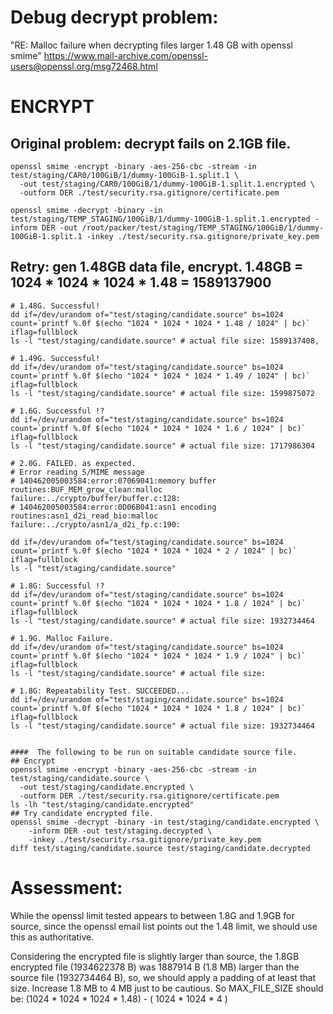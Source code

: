 # Debug decrypt problem:
"RE: Malloc failure when decrypting files larger 1.48 GB with openssl smime"
https://www.mail-archive.com/openssl-users@openssl.org/msg72468.html

# ENCRYPT
##  Original problem: decrypt fails on 2.1GB file. 
```
openssl smime -encrypt -binary -aes-256-cbc -stream -in test/staging/CAR0/100GiB/1/dummy-100GiB-1.split.1 \
  -out test/staging/CAR0/100GiB/1/dummy-100GiB-1.split.1.encrypted \
  -outform DER ./test/security.rsa.gitignore/certificate.pem

openssl smime -decrypt -binary -in test/staging/TEMP_STAGING/100GiB/1/dummy-100GiB-1.split.1.encrypted -inform DER -out /root/packer/test/staging/TEMP_STAGING/100GiB/1/dummy-100GiB-1.split.1 -inkey ./test/security.rsa.gitignore/private_key.pem
```

##  Retry: gen 1.48GB data file, encrypt.  1.48GB = 1024 * 1024 * 1024 * 1.48 = 1589137900
```
# 1.48G. Successful! 
dd if=/dev/urandom of="test/staging/candidate.source" bs=1024 count=`printf %.0f $(echo "1024 * 1024 * 1024 * 1.48 / 1024" | bc)` iflag=fullblock
ls -l "test/staging/candidate.source" # actual file size: 1589137408, 

# 1.49G. Successful!
dd if=/dev/urandom of="test/staging/candidate.source" bs=1024 count=`printf %.0f $(echo "1024 * 1024 * 1024 * 1.49 / 1024" | bc)` iflag=fullblock
ls -l "test/staging/candidate.source" # actual file size: 1599875072

# 1.6G. Successful !?
dd if=/dev/urandom of="test/staging/candidate.source" bs=1024 count=`printf %.0f $(echo "1024 * 1024 * 1024 * 1.6 / 1024" | bc)` iflag=fullblock
ls -l "test/staging/candidate.source" # actual file size: 1717986304

# 2.0G. FAILED. as expected.
# Error reading S/MIME message
# 140462005003584:error:07069041:memory buffer routines:BUF_MEM_grow_clean:malloc failure:../crypto/buffer/buffer.c:128:
# 140462005003584:error:0D06B041:asn1 encoding routines:asn1_d2i_read_bio:malloc failure:../crypto/asn1/a_d2i_fp.c:190:

dd if=/dev/urandom of="test/staging/candidate.source" bs=1024 count=`printf %.0f $(echo "1024 * 1024 * 1024 * 2 / 1024" | bc)` iflag=fullblock
ls -l "test/staging/candidate.source" 

# 1.8G: Successful !?
dd if=/dev/urandom of="test/staging/candidate.source" bs=1024 count=`printf %.0f $(echo "1024 * 1024 * 1024 * 1.8 / 1024" | bc)` iflag=fullblock
ls -l "test/staging/candidate.source" # actual file size: 1932734464

# 1.9G. Malloc Failure.
dd if=/dev/urandom of="test/staging/candidate.source" bs=1024 count=`printf %.0f $(echo "1024 * 1024 * 1024 * 1.9 / 1024" | bc)` iflag=fullblock
ls -l "test/staging/candidate.source" # actual file size: 

# 1.8G: Repeatability Test. SUCCEEDED...
dd if=/dev/urandom of="test/staging/candidate.source" bs=1024 count=`printf %.0f $(echo "1024 * 1024 * 1024 * 1.8 / 1024" | bc)` iflag=fullblock
ls -l "test/staging/candidate.source" # actual file size: 1932734464


####  The following to be run on suitable candidate source file.
## Encrypt
openssl smime -encrypt -binary -aes-256-cbc -stream -in test/staging/candidate.source \
  -out test/staging/candidate.encrypted \
  -outform DER ./test/security.rsa.gitignore/certificate.pem
ls -lh "test/staging/candidate.encrypted"
## Try candidate encrypted file.
openssl smime -decrypt -binary -in test/staging/candidate.encrypted \
    -inform DER -out test/staging.decrypted \
    -inkey ./test/security.rsa.gitignore/private_key.pem
diff test/staging/candidate.source test/staging/candidate.decrypted

```

# Assessment:
While the openssl limit tested appears to between 1.8G and 1.9GB for source,
since the openssl email list points out the 1.48 limit, we should use this as authoritative.

Considering the encrypted file is slightly larger than source, 
    the 1.8GB encrypted file (1934622378 B) was 1887914 B (1.8 MB) larger than the source file (1932734464 B),
so, we should apply a padding of at least that size. Increase 1.8 MB to 4 MB just to be cautious.
So MAX_FILE_SIZE should be: (1024 * 1024 * 1024 * 1.48) - ( 1024 * 1024 * 4 )

